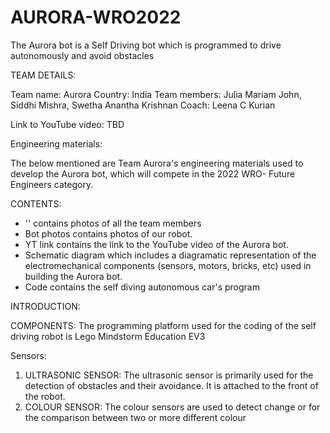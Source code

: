 # AURORA-WRO2022
The Aurora bot is a Self Driving bot which is programmed to drive autonomously and avoid obstacles

TEAM DETAILS:

Team name: Aurora
Country: India
Team members: Julia Mariam John, Siddhi Mishra, Swetha Anantha Krishnan
Coach: Leena C Kurian

Link to YouTube video:
TBD

Engineering materials:

The below mentioned are Team Aurora's engineering materials used to develop the Aurora bot, which will compete in the 2022 WRO- Future Engineers category.

CONTENTS:

- '' contains photos of all the team members
- Bot photos contains photos of our robot.
- YT link contains the link to the YouTube video of the Aurora bot.
- Schematic diagram which includes a diagramatic representation of the electromechanical components (sensors, motors, bricks, etc) used in building the Aurora bot.
- Code contains the self diving autonomous car's program 


INTRODUCTION:

COMPONENTS: The programming platform used for the coding of the self driving robot is Lego Mindstorm Education EV3

Sensors: 

1. ULTRASONIC SENSOR: The ultrasonic sensor is primarily used for the detection of obstacles and their avoidance. It is attached to the front of the robot. 
2. COLOUR SENSOR: The colour sensors are used to detect change or for the comparison between two or more different colour




